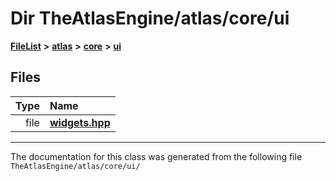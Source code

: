 

# Dir TheAtlasEngine/atlas/core/ui



[**FileList**](files.md) **>** [**atlas**](dir_1e6ffef027cfcf7ded3287660b505c9f.md) **>** [**core**](dir_ab5f97e7ae27ba905c508150b2df25d1.md) **>** [**ui**](dir_ec4014881addefdc5691f44c9e98b9f4.md)












## Files

| Type | Name |
| ---: | :--- |
| file | [**widgets.hpp**](widgets_8hpp.md) <br> |



























































------------------------------
The documentation for this class was generated from the following file `TheAtlasEngine/atlas/core/ui/`

